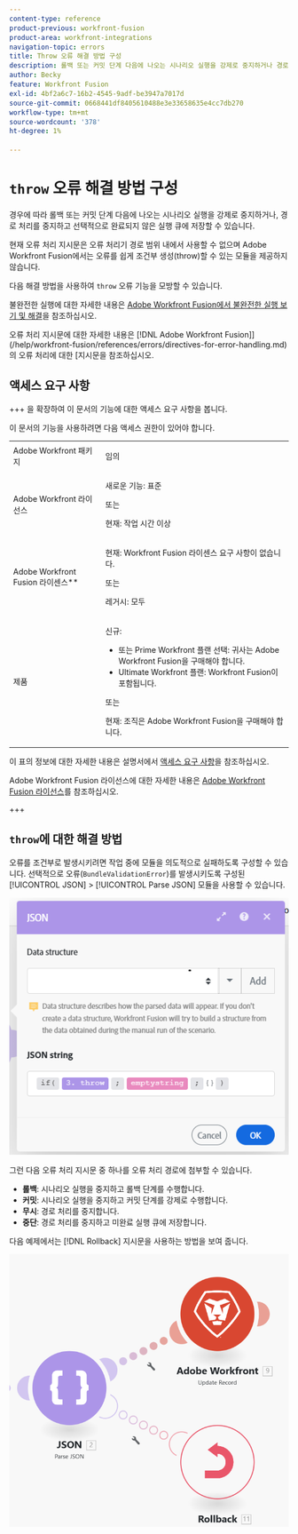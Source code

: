 ```yaml
---
content-type: reference
product-previous: workfront-fusion
product-area: workfront-integrations
navigation-topic: errors
title: Throw 오류 해결 방법 구성
description: 롤백 또는 커밋 단계 다음에 나오는 시나리오 실행을 강제로 중지하거나 경로 처리를 중단하고 필요에 따라 보기 큐에 저장한 다음 Adobe Workfront Fusion에서 불완전한 실행을 해결할 수 있습니다.
author: Becky
feature: Workfront Fusion
exl-id: 4bf2a6c7-16b2-4545-9adf-be3947a7017d
source-git-commit: 0668441df8405610488e3e33658635e4cc7db270
workflow-type: tm+mt
source-wordcount: '378'
ht-degree: 1%

---
```


# `throw` 오류 해결 방법 구성

경우에 따라 롤백 또는 커밋 단계 다음에 나오는 시나리오 실행을 강제로 중지하거나, 경로 처리를 중지하고 선택적으로 완료되지 않은 실행 큐에 저장할 수 있습니다.

현재 오류 처리 지시문은 오류 처리기 경로 범위 내에서 사용할 수 없으며 Adobe Workfront Fusion에서는 오류를 쉽게 조건부 생성(throw)할 수 있는 모듈을 제공하지 않습니다.

다음 해결 방법을 사용하여 `throw` 오류 기능을 모방할 수 있습니다.

불완전한 실행에 대한 자세한 내용은 [Adobe Workfront Fusion에서 불완전한 실행 보기 및 해결](/help/workfront-fusion/manage-scenarios/view-and-resolve-incomplete-executions.md)을 참조하십시오.

오류 처리 지시문에 대한 자세한 내용은  [!DNL Adobe Workfront Fusion]](/help/workfront-fusion/references/errors/directives-for-error-handling.md)의 오류 처리에 대한 [지시문을 참조하십시오.

## 액세스 요구 사항

+++ 을 확장하여 이 문서의 기능에 대한 액세스 요구 사항을 봅니다.

이 문서의 기능을 사용하려면 다음 액세스 권한이 있어야 합니다.

<table style="table-layout:auto">
 <col> 
 <col> 
 <tbody> 
  <tr> 
   <td role="rowheader">Adobe Workfront 패키지 
   <td> <p>임의</p> </td> 
  </tr> 
  <tr data-mc-conditions=""> 
   <td role="rowheader">Adobe Workfront 라이선스</td> 
   <td> <p>새로운 기능: 표준</p><p>또는</p><p>현재: 작업 시간 이상</p> </td> 
  </tr> 
  <tr> 
   <td role="rowheader">Adobe Workfront Fusion 라이센스**</td> 
   <td>
   <p>현재: Workfront Fusion 라이센스 요구 사항이 없습니다.</p>
   <p>또는</p>
   <p>레거시: 모두 </p>
   </td> 
  </tr> 
  <tr> 
   <td role="rowheader">제품</td> 
   <td>
   <p>신규:</p> <ul><li>또는 Prime Workfront 플랜 선택: 귀사는 Adobe Workfront Fusion을 구매해야 합니다.</li><li>Ultimate Workfront 플랜: Workfront Fusion이 포함됩니다.</li></ul>
   <p>또는</p>
   <p>현재: 조직은 Adobe Workfront Fusion을 구매해야 합니다.</p>
   </td> 
  </tr>
 </tbody> 
</table>

이 표의 정보에 대한 자세한 내용은 설명서에서 [액세스 요구 사항](/help/workfront-fusion/references/licenses-and-roles/access-level-requirements-in-documentation.md)을 참조하십시오.

Adobe Workfront Fusion 라이선스에 대한 자세한 내용은 [Adobe Workfront Fusion 라이선스](/help/workfront-fusion/set-up-and-manage-workfront-fusion/licensing-operations-overview/license-automation-vs-integration.md)를 참조하십시오.

+++

## `throw`에 대한 해결 방법

오류를 조건부로 발생시키려면 작업 중에 모듈을 의도적으로 실패하도록 구성할 수 있습니다. 선택적으로 오류(`BundleValidationError`)를 발생시키도록 구성된 [!UICONTROL JSON] > [!UICONTROL Parse JSON] 모듈을 사용할 수 있습니다.

![JSON 오류](assets/json-parse-json.png)

그런 다음 오류 처리 지시문 중 하나를 오류 처리 경로에 첨부할 수 있습니다.

* **롤백**: 시나리오 실행을 중지하고 롤백 단계를 수행합니다.
* **커밋**: 시나리오 실행을 중지하고 커밋 단계를 강제로 수행합니다.
* **무시**: 경로 처리를 중지합니다.
* **중단**: 경로 처리를 중지하고 미완료 실행 큐에 저장합니다.

다음 예제에서는 [!DNL Rollback] 지시문을 사용하는 방법을 보여 줍니다.

![](assets/rollback-directive.png)
